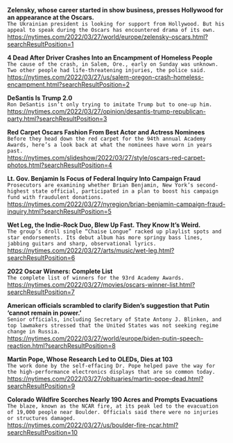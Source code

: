 **Zelensky, whose career started in show business, presses Hollywood for an appearance at the Oscars.**\
`The Ukrainian president is looking for support from Hollywood. But his appeal to speak during the Oscars has encountered drama of its own.`\
https://nytimes.com/2022/03/27/world/europe/zelensky-oscars.html?searchResultPosition=1

**4 Dead After Driver Crashes Into an Encampment of Homeless People**\
`The cause of the crash, in Salem, Ore., early on Sunday was unknown. Two other people had life-threatening injuries, the police said.`\
https://nytimes.com/2022/03/27/us/salem-oregon-crash-homeless-encampment.html?searchResultPosition=2

**DeSantis Is Trump 2.0**\
`Ron DeSantis isn’t only trying to imitate Trump but to one-up him.`\
https://nytimes.com/2022/03/27/opinion/desantis-trump-republican-party.html?searchResultPosition=3

**Red Carpet Oscars Fashion From Best Actor and Actress Nominees**\
`Before they head down the red carpet for the 94th annual Academy Awards, here’s a look back at what the nominees have worn in years past.`\
https://nytimes.com/slideshow/2022/03/27/style/oscars-red-carpet-photos.html?searchResultPosition=4

**Lt. Gov. Benjamin Is Focus of Federal Inquiry Into Campaign Fraud**\
`Prosecutors are examining whether Brian Benjamin, New York’s second-highest state official, participated in a plan to boost his campaign fund with fraudulent donations.`\
https://nytimes.com/2022/03/27/nyregion/brian-benjamin-campaign-fraud-inquiry.html?searchResultPosition=5

**Wet Leg, the Indie-Rock Duo, Blew Up Fast. They Know It’s Weird.**\
`The group’s droll single “Chaise Longue” racked up playlist spots and star endorsements. Its debut album has more springy bass lines, jabbing guitars and sharp, observational lyrics.`\
https://nytimes.com/2022/03/27/arts/music/wet-leg.html?searchResultPosition=6

**2022 Oscar Winners: Complete List**\
`The complete list of winners for the 93rd Academy Awards.`\
https://nytimes.com/2022/03/27/movies/oscars-winner-list.html?searchResultPosition=7

**American officials scrambled to clarify Biden’s suggestion that Putin ‘cannot remain in power.’**\
`Senior officials, including Secretary of State Antony J. Blinken, and top lawmakers stressed that the United States was not seeking regime change in Russia.`\
https://nytimes.com/2022/03/27/world/europe/biden-putin-speech-reaction.html?searchResultPosition=8

**Martin Pope, Whose Research Led to OLEDs, Dies at 103**\
`The work done by the self-effacing Dr. Pope helped pave the way for the high-performance electronics displays that are so common today.`\
https://nytimes.com/2022/03/27/obituaries/martin-pope-dead.html?searchResultPosition=9

**Colorado Wildfire Scorches Nearly 190 Acres and Prompts Evacuations**\
`The blaze, known as the NCAR fire, at its peak led to the evacuation of 19,000 people near Boulder. Officials said there were no injuries or structures damaged.`\
https://nytimes.com/2022/03/27/us/boulder-fire-ncar.html?searchResultPosition=10

